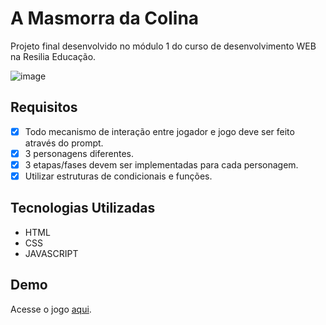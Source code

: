 # A Masmorra da Colina 
Projeto final desenvolvido no módulo 1 do curso de desenvolvimento WEB na Resilia Educação.

![image](https://user-images.githubusercontent.com/99571291/166483612-a9926388-7812-4dc3-a674-895958c6064d.png)




## Requisitos
- [x] Todo mecanismo de interação entre jogador e jogo
deve ser feito através do prompt.
- [x] 3 personagens diferentes.
- [x] 3 etapas/fases devem ser implementadas para cada personagem.
- [x] Utilizar estruturas de condicionais e funções.

## Tecnologias Utilizadas 
- HTML 
- CSS
- JAVASCRIPT

## Demo
Acesse o jogo [aqui](https://ellenmariadev.github.io/masmorra-game/).
